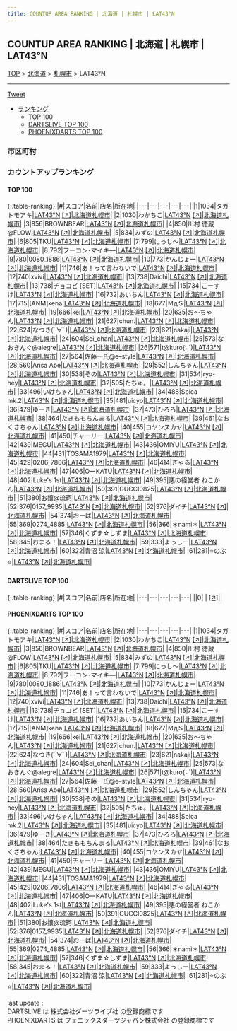 ```yaml
---
title: COUNTUP AREA RANKING | 北海道 | 札幌市 | LAT43°N
---
```

## COUNTUP AREA RANKING | 北海道 | 札幌市 | LAT43°N

[TOP](/darts/rank/) > [北海道](/darts/rank/北海道/) > [札幌市](/darts/rank/北海道/札幌市/) > LAT43°N

___

<a href="https://twitter.com/share?ref_src=twsrc%5Etfw" data-text="COUNTUP AREA RANKING | 北海道札幌市LAT43°N" class="twitter-share-button" data-hashtags="DARTSLIVE,PHOENIXDARTS,darts,ダーツ" data-show-count="false">Tweet</a>

* [ランキング](#カウントアップランキング)
    * [TOP 100](#top-100)
    * [DARTSLIVE TOP 100](#dartslive-top-100)
    * [PHOENIXDARTS TOP 100](#phoenixdarts-top-100)

### 市区町村

<ul>

</ul>

### カウントアップランキング

#### TOP 100



{:.table-ranking}
|#|スコア|名前|店名|所在地|
|---|---|---|---|---|
|1|1034|<span class="rank-name-pd">タガトモアキ</span>|<a href="/darts/rank/shops/53998.html">LAT43°N</a> <a href="https://vs.phoenixdarts.com/jp/shop/shopDetailInfo/s_53998?s_seq=53998">[↗]</a>|<a href="/darts/rank/北海道/札幌市">北海道札幌市</a>|
|2|1030|<span class="rank-name-pd">わかちこ</span>|<a href="/darts/rank/shops/53998.html">LAT43°N</a> <a href="https://vs.phoenixdarts.com/jp/shop/shopDetailInfo/s_53998?s_seq=53998">[↗]</a>|<a href="/darts/rank/北海道/札幌市">北海道札幌市</a>|
|3|856|<span class="rank-name-pd">BROWNBEAR</span>|<a href="/darts/rank/shops/53998.html">LAT43°N</a> <a href="https://vs.phoenixdarts.com/jp/shop/shopDetailInfo/s_53998?s_seq=53998">[↗]</a>|<a href="/darts/rank/北海道/札幌市">北海道札幌市</a>|
|4|850|<span class="rank-name-pd">川村 徳蔵@FLOW</span>|<a href="/darts/rank/shops/53998.html">LAT43°N</a> <a href="https://vs.phoenixdarts.com/jp/shop/shopDetailInfo/s_53998?s_seq=53998">[↗]</a>|<a href="/darts/rank/北海道/札幌市">北海道札幌市</a>|
|5|834|<span class="rank-name-pd">みずの</span>|<a href="/darts/rank/shops/53998.html">LAT43°N</a> <a href="https://vs.phoenixdarts.com/jp/shop/shopDetailInfo/s_53998?s_seq=53998">[↗]</a>|<a href="/darts/rank/北海道/札幌市">北海道札幌市</a>|
|6|805|<span class="rank-name-pd">TKU</span>|<a href="/darts/rank/shops/53998.html">LAT43°N</a> <a href="https://vs.phoenixdarts.com/jp/shop/shopDetailInfo/s_53998?s_seq=53998">[↗]</a>|<a href="/darts/rank/北海道/札幌市">北海道札幌市</a>|
|7|799|<span class="rank-name-pd">にっし〜</span>|<a href="/darts/rank/shops/53998.html">LAT43°N</a> <a href="https://vs.phoenixdarts.com/jp/shop/shopDetailInfo/s_53998?s_seq=53998">[↗]</a>|<a href="/darts/rank/北海道/札幌市">北海道札幌市</a>|
|8|792|<span class="rank-name-pd">フーコン･マイキ―</span>|<a href="/darts/rank/shops/53998.html">LAT43°N</a> <a href="https://vs.phoenixdarts.com/jp/shop/shopDetailInfo/s_53998?s_seq=53998">[↗]</a>|<a href="/darts/rank/北海道/札幌市">北海道札幌市</a>|
|9|780|<span class="rank-name-pd">0080_1886</span>|<a href="/darts/rank/shops/53998.html">LAT43°N</a> <a href="https://vs.phoenixdarts.com/jp/shop/shopDetailInfo/s_53998?s_seq=53998">[↗]</a>|<a href="/darts/rank/北海道/札幌市">北海道札幌市</a>|
|10|773|<span class="rank-name-pd">かんじょー</span>|<a href="/darts/rank/shops/53998.html">LAT43°N</a> <a href="https://vs.phoenixdarts.com/jp/shop/shopDetailInfo/s_53998?s_seq=53998">[↗]</a>|<a href="/darts/rank/北海道/札幌市">北海道札幌市</a>|
|11|746|<span class="rank-name-pd">あ！って言わないで</span>|<a href="/darts/rank/shops/53998.html">LAT43°N</a> <a href="https://vs.phoenixdarts.com/jp/shop/shopDetailInfo/s_53998?s_seq=53998">[↗]</a>|<a href="/darts/rank/北海道/札幌市">北海道札幌市</a>|
|12|740|<span class="rank-name-pd">xvivi</span>|<a href="/darts/rank/shops/53998.html">LAT43°N</a> <a href="https://vs.phoenixdarts.com/jp/shop/shopDetailInfo/s_53998?s_seq=53998">[↗]</a>|<a href="/darts/rank/北海道/札幌市">北海道札幌市</a>|
|13|738|<span class="rank-name-pd">Daichi</span>|<a href="/darts/rank/shops/53998.html">LAT43°N</a> <a href="https://vs.phoenixdarts.com/jp/shop/shopDetailInfo/s_53998?s_seq=53998">[↗]</a>|<a href="/darts/rank/北海道/札幌市">北海道札幌市</a>|
|13|738|<span class="rank-name-pd">チョコビ [SET]</span>|<a href="/darts/rank/shops/53998.html">LAT43°N</a> <a href="https://vs.phoenixdarts.com/jp/shop/shopDetailInfo/s_53998?s_seq=53998">[↗]</a>|<a href="/darts/rank/北海道/札幌市">北海道札幌市</a>|
|15|734|<span class="rank-name-pd">こーすけ</span>|<a href="/darts/rank/shops/53998.html">LAT43°N</a> <a href="https://vs.phoenixdarts.com/jp/shop/shopDetailInfo/s_53998?s_seq=53998">[↗]</a>|<a href="/darts/rank/北海道/札幌市">北海道札幌市</a>|
|16|732|<span class="rank-name-pd">あいちん</span>|<a href="/darts/rank/shops/53998.html">LAT43°N</a> <a href="https://vs.phoenixdarts.com/jp/shop/shopDetailInfo/s_53998?s_seq=53998">[↗]</a>|<a href="/darts/rank/北海道/札幌市">北海道札幌市</a>|
|17|715|<span class="rank-name-pd">[ANM]kena</span>|<a href="/darts/rank/shops/53998.html">LAT43°N</a> <a href="https://vs.phoenixdarts.com/jp/shop/shopDetailInfo/s_53998?s_seq=53998">[↗]</a>|<a href="/darts/rank/北海道/札幌市">北海道札幌市</a>|
|18|677|<span class="rank-name-pd">ＭдＳ</span>|<a href="/darts/rank/shops/53998.html">LAT43°N</a> <a href="https://vs.phoenixdarts.com/jp/shop/shopDetailInfo/s_53998?s_seq=53998">[↗]</a>|<a href="/darts/rank/北海道/札幌市">北海道札幌市</a>|
|19|666|<span class="rank-name-pd">kei</span>|<a href="/darts/rank/shops/53998.html">LAT43°N</a> <a href="https://vs.phoenixdarts.com/jp/shop/shopDetailInfo/s_53998?s_seq=53998">[↗]</a>|<a href="/darts/rank/北海道/札幌市">北海道札幌市</a>|
|20|635|<span class="rank-name-pd">お～ちゃん</span>|<a href="/darts/rank/shops/53998.html">LAT43°N</a> <a href="https://vs.phoenixdarts.com/jp/shop/shopDetailInfo/s_53998?s_seq=53998">[↗]</a>|<a href="/darts/rank/北海道/札幌市">北海道札幌市</a>|
|21|627|<span class="rank-name-pd">chun.</span>|<a href="/darts/rank/shops/53998.html">LAT43°N</a> <a href="https://vs.phoenixdarts.com/jp/shop/shopDetailInfo/s_53998?s_seq=53998">[↗]</a>|<a href="/darts/rank/北海道/札幌市">北海道札幌市</a>|
|22|624|<span class="rank-name-pd">なつき(ﾟ∀ﾟ)</span>|<a href="/darts/rank/shops/53998.html">LAT43°N</a> <a href="https://vs.phoenixdarts.com/jp/shop/shopDetailInfo/s_53998?s_seq=53998">[↗]</a>|<a href="/darts/rank/北海道/札幌市">北海道札幌市</a>|
|23|621|<span class="rank-name-pd">nakaji</span>|<a href="/darts/rank/shops/53998.html">LAT43°N</a> <a href="https://vs.phoenixdarts.com/jp/shop/shopDetailInfo/s_53998?s_seq=53998">[↗]</a>|<a href="/darts/rank/北海道/札幌市">北海道札幌市</a>|
|24|604|<span class="rank-name-pd">Sei_chan</span>|<a href="/darts/rank/shops/53998.html">LAT43°N</a> <a href="https://vs.phoenixdarts.com/jp/shop/shopDetailInfo/s_53998?s_seq=53998">[↗]</a>|<a href="/darts/rank/北海道/札幌市">北海道札幌市</a>|
|25|573|<span class="rank-name-pd">なおきんぐ@alegre</span>|<a href="/darts/rank/shops/53998.html">LAT43°N</a> <a href="https://vs.phoenixdarts.com/jp/shop/shopDetailInfo/s_53998?s_seq=53998">[↗]</a>|<a href="/darts/rank/北海道/札幌市">北海道札幌市</a>|
|26|571|<span class="rank-name-pd">t@kuro(∵`)</span>|<a href="/darts/rank/shops/53998.html">LAT43°N</a> <a href="https://vs.phoenixdarts.com/jp/shop/shopDetailInfo/s_53998?s_seq=53998">[↗]</a>|<a href="/darts/rank/北海道/札幌市">北海道札幌市</a>|
|27|564|<span class="rank-name-pd">佐藤一氏@e–style</span>|<a href="/darts/rank/shops/53998.html">LAT43°N</a> <a href="https://vs.phoenixdarts.com/jp/shop/shopDetailInfo/s_53998?s_seq=53998">[↗]</a>|<a href="/darts/rank/北海道/札幌市">北海道札幌市</a>|
|28|560|<span class="rank-name-pd">Arisa Abe</span>|<a href="/darts/rank/shops/53998.html">LAT43°N</a> <a href="https://vs.phoenixdarts.com/jp/shop/shopDetailInfo/s_53998?s_seq=53998">[↗]</a>|<a href="/darts/rank/北海道/札幌市">北海道札幌市</a>|
|29|552|<span class="rank-name-pd">しんちゃん</span>|<a href="/darts/rank/shops/53998.html">LAT43°N</a> <a href="https://vs.phoenixdarts.com/jp/shop/shopDetailInfo/s_53998?s_seq=53998">[↗]</a>|<a href="/darts/rank/北海道/札幌市">北海道札幌市</a>|
|30|538|<span class="rank-name-pd">ぞの</span>|<a href="/darts/rank/shops/53998.html">LAT43°N</a> <a href="https://vs.phoenixdarts.com/jp/shop/shopDetailInfo/s_53998?s_seq=53998">[↗]</a>|<a href="/darts/rank/北海道/札幌市">北海道札幌市</a>|
|31|534|<span class="rank-name-pd">ryo-hey</span>|<a href="/darts/rank/shops/53998.html">LAT43°N</a> <a href="https://vs.phoenixdarts.com/jp/shop/shopDetailInfo/s_53998?s_seq=53998">[↗]</a>|<a href="/darts/rank/北海道/札幌市">北海道札幌市</a>|
|32|505|<span class="rank-name-pd">たちゅ。</span>|<a href="/darts/rank/shops/53998.html">LAT43°N</a> <a href="https://vs.phoenixdarts.com/jp/shop/shopDetailInfo/s_53998?s_seq=53998">[↗]</a>|<a href="/darts/rank/北海道/札幌市">北海道札幌市</a>|
|33|496|<span class="rank-name-pd">いけちゃん</span>|<a href="/darts/rank/shops/53998.html">LAT43°N</a> <a href="https://vs.phoenixdarts.com/jp/shop/shopDetailInfo/s_53998?s_seq=53998">[↗]</a>|<a href="/darts/rank/北海道/札幌市">北海道札幌市</a>|
|34|488|<span class="rank-name-pd">Spica mk.2</span>|<a href="/darts/rank/shops/53998.html">LAT43°N</a> <a href="https://vs.phoenixdarts.com/jp/shop/shopDetailInfo/s_53998?s_seq=53998">[↗]</a>|<a href="/darts/rank/北海道/札幌市">北海道札幌市</a>|
|35|481|<span class="rank-name-pd">uicyo</span>|<a href="/darts/rank/shops/53998.html">LAT43°N</a> <a href="https://vs.phoenixdarts.com/jp/shop/shopDetailInfo/s_53998?s_seq=53998">[↗]</a>|<a href="/darts/rank/北海道/札幌市">北海道札幌市</a>|
|36|479|<span class="rank-name-pd">ゆーき</span>|<a href="/darts/rank/shops/53998.html">LAT43°N</a> <a href="https://vs.phoenixdarts.com/jp/shop/shopDetailInfo/s_53998?s_seq=53998">[↗]</a>|<a href="/darts/rank/北海道/札幌市">北海道札幌市</a>|
|37|473|<span class="rank-name-pd">ひろろ</span>|<a href="/darts/rank/shops/53998.html">LAT43°N</a> <a href="https://vs.phoenixdarts.com/jp/shop/shopDetailInfo/s_53998?s_seq=53998">[↗]</a>|<a href="/darts/rank/北海道/札幌市">北海道札幌市</a>|
|38|464|<span class="rank-name-pd">たきももちんまる</span>|<a href="/darts/rank/shops/53998.html">LAT43°N</a> <a href="https://vs.phoenixdarts.com/jp/shop/shopDetailInfo/s_53998?s_seq=53998">[↗]</a>|<a href="/darts/rank/北海道/札幌市">北海道札幌市</a>|
|39|461|<span class="rank-name-pd">なおくさちゃん</span>|<a href="/darts/rank/shops/53998.html">LAT43°N</a> <a href="https://vs.phoenixdarts.com/jp/shop/shopDetailInfo/s_53998?s_seq=53998">[↗]</a>|<a href="/darts/rank/北海道/札幌市">北海道札幌市</a>|
|40|455|<span class="rank-name-pd">コヤンスカヤ</span>|<a href="/darts/rank/shops/53998.html">LAT43°N</a> <a href="https://vs.phoenixdarts.com/jp/shop/shopDetailInfo/s_53998?s_seq=53998">[↗]</a>|<a href="/darts/rank/北海道/札幌市">北海道札幌市</a>|
|41|450|<span class="rank-name-pd">チャーリー</span>|<a href="/darts/rank/shops/53998.html">LAT43°N</a> <a href="https://vs.phoenixdarts.com/jp/shop/shopDetailInfo/s_53998?s_seq=53998">[↗]</a>|<a href="/darts/rank/北海道/札幌市">北海道札幌市</a>|
|42|439|<span class="rank-name-pd">MEGU</span>|<a href="/darts/rank/shops/53998.html">LAT43°N</a> <a href="https://vs.phoenixdarts.com/jp/shop/shopDetailInfo/s_53998?s_seq=53998">[↗]</a>|<a href="/darts/rank/北海道/札幌市">北海道札幌市</a>|
|43|436|<span class="rank-name-pd">OMIYU</span>|<a href="/darts/rank/shops/53998.html">LAT43°N</a> <a href="https://vs.phoenixdarts.com/jp/shop/shopDetailInfo/s_53998?s_seq=53998">[↗]</a>|<a href="/darts/rank/北海道/札幌市">北海道札幌市</a>|
|44|431|<span class="rank-name-pd">TOSAMA1979</span>|<a href="/darts/rank/shops/53998.html">LAT43°N</a> <a href="https://vs.phoenixdarts.com/jp/shop/shopDetailInfo/s_53998?s_seq=53998">[↗]</a>|<a href="/darts/rank/北海道/札幌市">北海道札幌市</a>|
|45|429|<span class="rank-name-pd">0206_7806</span>|<a href="/darts/rank/shops/53998.html">LAT43°N</a> <a href="https://vs.phoenixdarts.com/jp/shop/shopDetailInfo/s_53998?s_seq=53998">[↗]</a>|<a href="/darts/rank/北海道/札幌市">北海道札幌市</a>|
|46|414|<span class="rank-name-pd">ぎゃる</span>|<a href="/darts/rank/shops/53998.html">LAT43°N</a> <a href="https://vs.phoenixdarts.com/jp/shop/shopDetailInfo/s_53998?s_seq=53998">[↗]</a>|<a href="/darts/rank/北海道/札幌市">北海道札幌市</a>|
|47|406|<span class="rank-name-pd">OーKATU</span>|<a href="/darts/rank/shops/53998.html">LAT43°N</a> <a href="https://vs.phoenixdarts.com/jp/shop/shopDetailInfo/s_53998?s_seq=53998">[↗]</a>|<a href="/darts/rank/北海道/札幌市">北海道札幌市</a>|
|48|402|<span class="rank-name-pd">Luke&#x27;s 1st</span>|<a href="/darts/rank/shops/53998.html">LAT43°N</a> <a href="https://vs.phoenixdarts.com/jp/shop/shopDetailInfo/s_53998?s_seq=53998">[↗]</a>|<a href="/darts/rank/北海道/札幌市">北海道札幌市</a>|
|49|395|<span class="rank-name-pd">悪の経営者 ねこかん</span>|<a href="/darts/rank/shops/53998.html">LAT43°N</a> <a href="https://vs.phoenixdarts.com/jp/shop/shopDetailInfo/s_53998?s_seq=53998">[↗]</a>|<a href="/darts/rank/北海道/札幌市">北海道札幌市</a>|
|50|391|<span class="rank-name-pd">GUCCI0825</span>|<a href="/darts/rank/shops/53998.html">LAT43°N</a> <a href="https://vs.phoenixdarts.com/jp/shop/shopDetailInfo/s_53998?s_seq=53998">[↗]</a>|<a href="/darts/rank/北海道/札幌市">北海道札幌市</a>|
|51|380|<span class="rank-name-pd">お嬢@琉珂</span>|<a href="/darts/rank/shops/53998.html">LAT43°N</a> <a href="https://vs.phoenixdarts.com/jp/shop/shopDetailInfo/s_53998?s_seq=53998">[↗]</a>|<a href="/darts/rank/北海道/札幌市">北海道札幌市</a>|
|52|376|<span class="rank-name-pd">0157_9935</span>|<a href="/darts/rank/shops/53998.html">LAT43°N</a> <a href="https://vs.phoenixdarts.com/jp/shop/shopDetailInfo/s_53998?s_seq=53998">[↗]</a>|<a href="/darts/rank/北海道/札幌市">北海道札幌市</a>|
|52|376|<span class="rank-name-pd">ダイチ</span>|<a href="/darts/rank/shops/53998.html">LAT43°N</a> <a href="https://vs.phoenixdarts.com/jp/shop/shopDetailInfo/s_53998?s_seq=53998">[↗]</a>|<a href="/darts/rank/北海道/札幌市">北海道札幌市</a>|
|54|374|<span class="rank-name-pd">おーば</span>|<a href="/darts/rank/shops/53998.html">LAT43°N</a> <a href="https://vs.phoenixdarts.com/jp/shop/shopDetailInfo/s_53998?s_seq=53998">[↗]</a>|<a href="/darts/rank/北海道/札幌市">北海道札幌市</a>|
|55|369|<span class="rank-name-pd">0274_4885</span>|<a href="/darts/rank/shops/53998.html">LAT43°N</a> <a href="https://vs.phoenixdarts.com/jp/shop/shopDetailInfo/s_53998?s_seq=53998">[↗]</a>|<a href="/darts/rank/北海道/札幌市">北海道札幌市</a>|
|56|366|<span class="rank-name-pd">＊nami＊</span>|<a href="/darts/rank/shops/53998.html">LAT43°N</a> <a href="https://vs.phoenixdarts.com/jp/shop/shopDetailInfo/s_53998?s_seq=53998">[↗]</a>|<a href="/darts/rank/北海道/札幌市">北海道札幌市</a>|
|57|346|<span class="rank-name-pd">くずま☆しずま</span>|<a href="/darts/rank/shops/53998.html">LAT43°N</a> <a href="https://vs.phoenixdarts.com/jp/shop/shopDetailInfo/s_53998?s_seq=53998">[↗]</a>|<a href="/darts/rank/北海道/札幌市">北海道札幌市</a>|
|58|345|<span class="rank-name-pd">おまる！</span>|<a href="/darts/rank/shops/53998.html">LAT43°N</a> <a href="https://vs.phoenixdarts.com/jp/shop/shopDetailInfo/s_53998?s_seq=53998">[↗]</a>|<a href="/darts/rank/北海道/札幌市">北海道札幌市</a>|
|59|333|<span class="rank-name-pd">よっしー</span>|<a href="/darts/rank/shops/53998.html">LAT43°N</a> <a href="https://vs.phoenixdarts.com/jp/shop/shopDetailInfo/s_53998?s_seq=53998">[↗]</a>|<a href="/darts/rank/北海道/札幌市">北海道札幌市</a>|
|60|322|<span class="rank-name-pd"><span class="pro-icon-pd"></span>青沼 涼</span>|<a href="/darts/rank/shops/53998.html">LAT43°N</a> <a href="https://vs.phoenixdarts.com/jp/shop/shopDetailInfo/s_53998?s_seq=53998">[↗]</a>|<a href="/darts/rank/北海道/札幌市">北海道札幌市</a>|
|61|281|<span class="rank-name-pd">⭐️のぶ⭐️</span>|<a href="/darts/rank/shops/53998.html">LAT43°N</a> <a href="https://vs.phoenixdarts.com/jp/shop/shopDetailInfo/s_53998?s_seq=53998">[↗]</a>|<a href="/darts/rank/北海道/札幌市">北海道札幌市</a>|


#### DARTSLIVE TOP 100



{:.table-ranking}
|#|スコア|名前|店名|所在地|
|---|---|---|---|---|
||0|<span class="rank-name-dl"> </span>|<a href="/darts/rank/shops/.html"></a> <a href="">[↗]</a>|<a href="/darts/rank//"></a>|


#### PHOENIXDARTS TOP 100



{:.table-ranking}
|#|スコア|名前|店名|所在地|
|---|---|---|---|---|
|1|1034|<span class="rank-name-pd">タガトモアキ</span>|<a href="/darts/rank/shops/53998.html">LAT43°N</a> <a href="https://vs.phoenixdarts.com/jp/shop/shopDetailInfo/s_53998?s_seq=53998">[↗]</a>|<a href="/darts/rank/北海道/札幌市">北海道札幌市</a>|
|2|1030|<span class="rank-name-pd">わかちこ</span>|<a href="/darts/rank/shops/53998.html">LAT43°N</a> <a href="https://vs.phoenixdarts.com/jp/shop/shopDetailInfo/s_53998?s_seq=53998">[↗]</a>|<a href="/darts/rank/北海道/札幌市">北海道札幌市</a>|
|3|856|<span class="rank-name-pd">BROWNBEAR</span>|<a href="/darts/rank/shops/53998.html">LAT43°N</a> <a href="https://vs.phoenixdarts.com/jp/shop/shopDetailInfo/s_53998?s_seq=53998">[↗]</a>|<a href="/darts/rank/北海道/札幌市">北海道札幌市</a>|
|4|850|<span class="rank-name-pd">川村 徳蔵@FLOW</span>|<a href="/darts/rank/shops/53998.html">LAT43°N</a> <a href="https://vs.phoenixdarts.com/jp/shop/shopDetailInfo/s_53998?s_seq=53998">[↗]</a>|<a href="/darts/rank/北海道/札幌市">北海道札幌市</a>|
|5|834|<span class="rank-name-pd">みずの</span>|<a href="/darts/rank/shops/53998.html">LAT43°N</a> <a href="https://vs.phoenixdarts.com/jp/shop/shopDetailInfo/s_53998?s_seq=53998">[↗]</a>|<a href="/darts/rank/北海道/札幌市">北海道札幌市</a>|
|6|805|<span class="rank-name-pd">TKU</span>|<a href="/darts/rank/shops/53998.html">LAT43°N</a> <a href="https://vs.phoenixdarts.com/jp/shop/shopDetailInfo/s_53998?s_seq=53998">[↗]</a>|<a href="/darts/rank/北海道/札幌市">北海道札幌市</a>|
|7|799|<span class="rank-name-pd">にっし〜</span>|<a href="/darts/rank/shops/53998.html">LAT43°N</a> <a href="https://vs.phoenixdarts.com/jp/shop/shopDetailInfo/s_53998?s_seq=53998">[↗]</a>|<a href="/darts/rank/北海道/札幌市">北海道札幌市</a>|
|8|792|<span class="rank-name-pd">フーコン･マイキ―</span>|<a href="/darts/rank/shops/53998.html">LAT43°N</a> <a href="https://vs.phoenixdarts.com/jp/shop/shopDetailInfo/s_53998?s_seq=53998">[↗]</a>|<a href="/darts/rank/北海道/札幌市">北海道札幌市</a>|
|9|780|<span class="rank-name-pd">0080_1886</span>|<a href="/darts/rank/shops/53998.html">LAT43°N</a> <a href="https://vs.phoenixdarts.com/jp/shop/shopDetailInfo/s_53998?s_seq=53998">[↗]</a>|<a href="/darts/rank/北海道/札幌市">北海道札幌市</a>|
|10|773|<span class="rank-name-pd">かんじょー</span>|<a href="/darts/rank/shops/53998.html">LAT43°N</a> <a href="https://vs.phoenixdarts.com/jp/shop/shopDetailInfo/s_53998?s_seq=53998">[↗]</a>|<a href="/darts/rank/北海道/札幌市">北海道札幌市</a>|
|11|746|<span class="rank-name-pd">あ！って言わないで</span>|<a href="/darts/rank/shops/53998.html">LAT43°N</a> <a href="https://vs.phoenixdarts.com/jp/shop/shopDetailInfo/s_53998?s_seq=53998">[↗]</a>|<a href="/darts/rank/北海道/札幌市">北海道札幌市</a>|
|12|740|<span class="rank-name-pd">xvivi</span>|<a href="/darts/rank/shops/53998.html">LAT43°N</a> <a href="https://vs.phoenixdarts.com/jp/shop/shopDetailInfo/s_53998?s_seq=53998">[↗]</a>|<a href="/darts/rank/北海道/札幌市">北海道札幌市</a>|
|13|738|<span class="rank-name-pd">Daichi</span>|<a href="/darts/rank/shops/53998.html">LAT43°N</a> <a href="https://vs.phoenixdarts.com/jp/shop/shopDetailInfo/s_53998?s_seq=53998">[↗]</a>|<a href="/darts/rank/北海道/札幌市">北海道札幌市</a>|
|13|738|<span class="rank-name-pd">チョコビ [SET]</span>|<a href="/darts/rank/shops/53998.html">LAT43°N</a> <a href="https://vs.phoenixdarts.com/jp/shop/shopDetailInfo/s_53998?s_seq=53998">[↗]</a>|<a href="/darts/rank/北海道/札幌市">北海道札幌市</a>|
|15|734|<span class="rank-name-pd">こーすけ</span>|<a href="/darts/rank/shops/53998.html">LAT43°N</a> <a href="https://vs.phoenixdarts.com/jp/shop/shopDetailInfo/s_53998?s_seq=53998">[↗]</a>|<a href="/darts/rank/北海道/札幌市">北海道札幌市</a>|
|16|732|<span class="rank-name-pd">あいちん</span>|<a href="/darts/rank/shops/53998.html">LAT43°N</a> <a href="https://vs.phoenixdarts.com/jp/shop/shopDetailInfo/s_53998?s_seq=53998">[↗]</a>|<a href="/darts/rank/北海道/札幌市">北海道札幌市</a>|
|17|715|<span class="rank-name-pd">[ANM]kena</span>|<a href="/darts/rank/shops/53998.html">LAT43°N</a> <a href="https://vs.phoenixdarts.com/jp/shop/shopDetailInfo/s_53998?s_seq=53998">[↗]</a>|<a href="/darts/rank/北海道/札幌市">北海道札幌市</a>|
|18|677|<span class="rank-name-pd">ＭдＳ</span>|<a href="/darts/rank/shops/53998.html">LAT43°N</a> <a href="https://vs.phoenixdarts.com/jp/shop/shopDetailInfo/s_53998?s_seq=53998">[↗]</a>|<a href="/darts/rank/北海道/札幌市">北海道札幌市</a>|
|19|666|<span class="rank-name-pd">kei</span>|<a href="/darts/rank/shops/53998.html">LAT43°N</a> <a href="https://vs.phoenixdarts.com/jp/shop/shopDetailInfo/s_53998?s_seq=53998">[↗]</a>|<a href="/darts/rank/北海道/札幌市">北海道札幌市</a>|
|20|635|<span class="rank-name-pd">お～ちゃん</span>|<a href="/darts/rank/shops/53998.html">LAT43°N</a> <a href="https://vs.phoenixdarts.com/jp/shop/shopDetailInfo/s_53998?s_seq=53998">[↗]</a>|<a href="/darts/rank/北海道/札幌市">北海道札幌市</a>|
|21|627|<span class="rank-name-pd">chun.</span>|<a href="/darts/rank/shops/53998.html">LAT43°N</a> <a href="https://vs.phoenixdarts.com/jp/shop/shopDetailInfo/s_53998?s_seq=53998">[↗]</a>|<a href="/darts/rank/北海道/札幌市">北海道札幌市</a>|
|22|624|<span class="rank-name-pd">なつき(ﾟ∀ﾟ)</span>|<a href="/darts/rank/shops/53998.html">LAT43°N</a> <a href="https://vs.phoenixdarts.com/jp/shop/shopDetailInfo/s_53998?s_seq=53998">[↗]</a>|<a href="/darts/rank/北海道/札幌市">北海道札幌市</a>|
|23|621|<span class="rank-name-pd">nakaji</span>|<a href="/darts/rank/shops/53998.html">LAT43°N</a> <a href="https://vs.phoenixdarts.com/jp/shop/shopDetailInfo/s_53998?s_seq=53998">[↗]</a>|<a href="/darts/rank/北海道/札幌市">北海道札幌市</a>|
|24|604|<span class="rank-name-pd">Sei_chan</span>|<a href="/darts/rank/shops/53998.html">LAT43°N</a> <a href="https://vs.phoenixdarts.com/jp/shop/shopDetailInfo/s_53998?s_seq=53998">[↗]</a>|<a href="/darts/rank/北海道/札幌市">北海道札幌市</a>|
|25|573|<span class="rank-name-pd">なおきんぐ@alegre</span>|<a href="/darts/rank/shops/53998.html">LAT43°N</a> <a href="https://vs.phoenixdarts.com/jp/shop/shopDetailInfo/s_53998?s_seq=53998">[↗]</a>|<a href="/darts/rank/北海道/札幌市">北海道札幌市</a>|
|26|571|<span class="rank-name-pd">t@kuro(∵`)</span>|<a href="/darts/rank/shops/53998.html">LAT43°N</a> <a href="https://vs.phoenixdarts.com/jp/shop/shopDetailInfo/s_53998?s_seq=53998">[↗]</a>|<a href="/darts/rank/北海道/札幌市">北海道札幌市</a>|
|27|564|<span class="rank-name-pd">佐藤一氏@e–style</span>|<a href="/darts/rank/shops/53998.html">LAT43°N</a> <a href="https://vs.phoenixdarts.com/jp/shop/shopDetailInfo/s_53998?s_seq=53998">[↗]</a>|<a href="/darts/rank/北海道/札幌市">北海道札幌市</a>|
|28|560|<span class="rank-name-pd">Arisa Abe</span>|<a href="/darts/rank/shops/53998.html">LAT43°N</a> <a href="https://vs.phoenixdarts.com/jp/shop/shopDetailInfo/s_53998?s_seq=53998">[↗]</a>|<a href="/darts/rank/北海道/札幌市">北海道札幌市</a>|
|29|552|<span class="rank-name-pd">しんちゃん</span>|<a href="/darts/rank/shops/53998.html">LAT43°N</a> <a href="https://vs.phoenixdarts.com/jp/shop/shopDetailInfo/s_53998?s_seq=53998">[↗]</a>|<a href="/darts/rank/北海道/札幌市">北海道札幌市</a>|
|30|538|<span class="rank-name-pd">ぞの</span>|<a href="/darts/rank/shops/53998.html">LAT43°N</a> <a href="https://vs.phoenixdarts.com/jp/shop/shopDetailInfo/s_53998?s_seq=53998">[↗]</a>|<a href="/darts/rank/北海道/札幌市">北海道札幌市</a>|
|31|534|<span class="rank-name-pd">ryo-hey</span>|<a href="/darts/rank/shops/53998.html">LAT43°N</a> <a href="https://vs.phoenixdarts.com/jp/shop/shopDetailInfo/s_53998?s_seq=53998">[↗]</a>|<a href="/darts/rank/北海道/札幌市">北海道札幌市</a>|
|32|505|<span class="rank-name-pd">たちゅ。</span>|<a href="/darts/rank/shops/53998.html">LAT43°N</a> <a href="https://vs.phoenixdarts.com/jp/shop/shopDetailInfo/s_53998?s_seq=53998">[↗]</a>|<a href="/darts/rank/北海道/札幌市">北海道札幌市</a>|
|33|496|<span class="rank-name-pd">いけちゃん</span>|<a href="/darts/rank/shops/53998.html">LAT43°N</a> <a href="https://vs.phoenixdarts.com/jp/shop/shopDetailInfo/s_53998?s_seq=53998">[↗]</a>|<a href="/darts/rank/北海道/札幌市">北海道札幌市</a>|
|34|488|<span class="rank-name-pd">Spica mk.2</span>|<a href="/darts/rank/shops/53998.html">LAT43°N</a> <a href="https://vs.phoenixdarts.com/jp/shop/shopDetailInfo/s_53998?s_seq=53998">[↗]</a>|<a href="/darts/rank/北海道/札幌市">北海道札幌市</a>|
|35|481|<span class="rank-name-pd">uicyo</span>|<a href="/darts/rank/shops/53998.html">LAT43°N</a> <a href="https://vs.phoenixdarts.com/jp/shop/shopDetailInfo/s_53998?s_seq=53998">[↗]</a>|<a href="/darts/rank/北海道/札幌市">北海道札幌市</a>|
|36|479|<span class="rank-name-pd">ゆーき</span>|<a href="/darts/rank/shops/53998.html">LAT43°N</a> <a href="https://vs.phoenixdarts.com/jp/shop/shopDetailInfo/s_53998?s_seq=53998">[↗]</a>|<a href="/darts/rank/北海道/札幌市">北海道札幌市</a>|
|37|473|<span class="rank-name-pd">ひろろ</span>|<a href="/darts/rank/shops/53998.html">LAT43°N</a> <a href="https://vs.phoenixdarts.com/jp/shop/shopDetailInfo/s_53998?s_seq=53998">[↗]</a>|<a href="/darts/rank/北海道/札幌市">北海道札幌市</a>|
|38|464|<span class="rank-name-pd">たきももちんまる</span>|<a href="/darts/rank/shops/53998.html">LAT43°N</a> <a href="https://vs.phoenixdarts.com/jp/shop/shopDetailInfo/s_53998?s_seq=53998">[↗]</a>|<a href="/darts/rank/北海道/札幌市">北海道札幌市</a>|
|39|461|<span class="rank-name-pd">なおくさちゃん</span>|<a href="/darts/rank/shops/53998.html">LAT43°N</a> <a href="https://vs.phoenixdarts.com/jp/shop/shopDetailInfo/s_53998?s_seq=53998">[↗]</a>|<a href="/darts/rank/北海道/札幌市">北海道札幌市</a>|
|40|455|<span class="rank-name-pd">コヤンスカヤ</span>|<a href="/darts/rank/shops/53998.html">LAT43°N</a> <a href="https://vs.phoenixdarts.com/jp/shop/shopDetailInfo/s_53998?s_seq=53998">[↗]</a>|<a href="/darts/rank/北海道/札幌市">北海道札幌市</a>|
|41|450|<span class="rank-name-pd">チャーリー</span>|<a href="/darts/rank/shops/53998.html">LAT43°N</a> <a href="https://vs.phoenixdarts.com/jp/shop/shopDetailInfo/s_53998?s_seq=53998">[↗]</a>|<a href="/darts/rank/北海道/札幌市">北海道札幌市</a>|
|42|439|<span class="rank-name-pd">MEGU</span>|<a href="/darts/rank/shops/53998.html">LAT43°N</a> <a href="https://vs.phoenixdarts.com/jp/shop/shopDetailInfo/s_53998?s_seq=53998">[↗]</a>|<a href="/darts/rank/北海道/札幌市">北海道札幌市</a>|
|43|436|<span class="rank-name-pd">OMIYU</span>|<a href="/darts/rank/shops/53998.html">LAT43°N</a> <a href="https://vs.phoenixdarts.com/jp/shop/shopDetailInfo/s_53998?s_seq=53998">[↗]</a>|<a href="/darts/rank/北海道/札幌市">北海道札幌市</a>|
|44|431|<span class="rank-name-pd">TOSAMA1979</span>|<a href="/darts/rank/shops/53998.html">LAT43°N</a> <a href="https://vs.phoenixdarts.com/jp/shop/shopDetailInfo/s_53998?s_seq=53998">[↗]</a>|<a href="/darts/rank/北海道/札幌市">北海道札幌市</a>|
|45|429|<span class="rank-name-pd">0206_7806</span>|<a href="/darts/rank/shops/53998.html">LAT43°N</a> <a href="https://vs.phoenixdarts.com/jp/shop/shopDetailInfo/s_53998?s_seq=53998">[↗]</a>|<a href="/darts/rank/北海道/札幌市">北海道札幌市</a>|
|46|414|<span class="rank-name-pd">ぎゃる</span>|<a href="/darts/rank/shops/53998.html">LAT43°N</a> <a href="https://vs.phoenixdarts.com/jp/shop/shopDetailInfo/s_53998?s_seq=53998">[↗]</a>|<a href="/darts/rank/北海道/札幌市">北海道札幌市</a>|
|47|406|<span class="rank-name-pd">OーKATU</span>|<a href="/darts/rank/shops/53998.html">LAT43°N</a> <a href="https://vs.phoenixdarts.com/jp/shop/shopDetailInfo/s_53998?s_seq=53998">[↗]</a>|<a href="/darts/rank/北海道/札幌市">北海道札幌市</a>|
|48|402|<span class="rank-name-pd">Luke&#x27;s 1st</span>|<a href="/darts/rank/shops/53998.html">LAT43°N</a> <a href="https://vs.phoenixdarts.com/jp/shop/shopDetailInfo/s_53998?s_seq=53998">[↗]</a>|<a href="/darts/rank/北海道/札幌市">北海道札幌市</a>|
|49|395|<span class="rank-name-pd">悪の経営者 ねこかん</span>|<a href="/darts/rank/shops/53998.html">LAT43°N</a> <a href="https://vs.phoenixdarts.com/jp/shop/shopDetailInfo/s_53998?s_seq=53998">[↗]</a>|<a href="/darts/rank/北海道/札幌市">北海道札幌市</a>|
|50|391|<span class="rank-name-pd">GUCCI0825</span>|<a href="/darts/rank/shops/53998.html">LAT43°N</a> <a href="https://vs.phoenixdarts.com/jp/shop/shopDetailInfo/s_53998?s_seq=53998">[↗]</a>|<a href="/darts/rank/北海道/札幌市">北海道札幌市</a>|
|51|380|<span class="rank-name-pd">お嬢@琉珂</span>|<a href="/darts/rank/shops/53998.html">LAT43°N</a> <a href="https://vs.phoenixdarts.com/jp/shop/shopDetailInfo/s_53998?s_seq=53998">[↗]</a>|<a href="/darts/rank/北海道/札幌市">北海道札幌市</a>|
|52|376|<span class="rank-name-pd">0157_9935</span>|<a href="/darts/rank/shops/53998.html">LAT43°N</a> <a href="https://vs.phoenixdarts.com/jp/shop/shopDetailInfo/s_53998?s_seq=53998">[↗]</a>|<a href="/darts/rank/北海道/札幌市">北海道札幌市</a>|
|52|376|<span class="rank-name-pd">ダイチ</span>|<a href="/darts/rank/shops/53998.html">LAT43°N</a> <a href="https://vs.phoenixdarts.com/jp/shop/shopDetailInfo/s_53998?s_seq=53998">[↗]</a>|<a href="/darts/rank/北海道/札幌市">北海道札幌市</a>|
|54|374|<span class="rank-name-pd">おーば</span>|<a href="/darts/rank/shops/53998.html">LAT43°N</a> <a href="https://vs.phoenixdarts.com/jp/shop/shopDetailInfo/s_53998?s_seq=53998">[↗]</a>|<a href="/darts/rank/北海道/札幌市">北海道札幌市</a>|
|55|369|<span class="rank-name-pd">0274_4885</span>|<a href="/darts/rank/shops/53998.html">LAT43°N</a> <a href="https://vs.phoenixdarts.com/jp/shop/shopDetailInfo/s_53998?s_seq=53998">[↗]</a>|<a href="/darts/rank/北海道/札幌市">北海道札幌市</a>|
|56|366|<span class="rank-name-pd">＊nami＊</span>|<a href="/darts/rank/shops/53998.html">LAT43°N</a> <a href="https://vs.phoenixdarts.com/jp/shop/shopDetailInfo/s_53998?s_seq=53998">[↗]</a>|<a href="/darts/rank/北海道/札幌市">北海道札幌市</a>|
|57|346|<span class="rank-name-pd">くずま☆しずま</span>|<a href="/darts/rank/shops/53998.html">LAT43°N</a> <a href="https://vs.phoenixdarts.com/jp/shop/shopDetailInfo/s_53998?s_seq=53998">[↗]</a>|<a href="/darts/rank/北海道/札幌市">北海道札幌市</a>|
|58|345|<span class="rank-name-pd">おまる！</span>|<a href="/darts/rank/shops/53998.html">LAT43°N</a> <a href="https://vs.phoenixdarts.com/jp/shop/shopDetailInfo/s_53998?s_seq=53998">[↗]</a>|<a href="/darts/rank/北海道/札幌市">北海道札幌市</a>|
|59|333|<span class="rank-name-pd">よっしー</span>|<a href="/darts/rank/shops/53998.html">LAT43°N</a> <a href="https://vs.phoenixdarts.com/jp/shop/shopDetailInfo/s_53998?s_seq=53998">[↗]</a>|<a href="/darts/rank/北海道/札幌市">北海道札幌市</a>|
|60|322|<span class="rank-name-pd"><span class="pro-icon-pd"></span>青沼 涼</span>|<a href="/darts/rank/shops/53998.html">LAT43°N</a> <a href="https://vs.phoenixdarts.com/jp/shop/shopDetailInfo/s_53998?s_seq=53998">[↗]</a>|<a href="/darts/rank/北海道/札幌市">北海道札幌市</a>|
|61|281|<span class="rank-name-pd">⭐️のぶ⭐️</span>|<a href="/darts/rank/shops/53998.html">LAT43°N</a> <a href="https://vs.phoenixdarts.com/jp/shop/shopDetailInfo/s_53998?s_seq=53998">[↗]</a>|<a href="/darts/rank/北海道/札幌市">北海道札幌市</a>|


<div class="footer border-top border-gray-light mt-5 pt-3 text-right text-gray">
    last update : <span style="font-weight: italic" id="foot_last_modified"></span><br />
    DARTSLIVE は 株式会社ダーツライブ社 の登録商標です<br />
    PHOENIXDARTS は フェニックスダーツジャパン株式会社 の登録商標です<br />
</div>

<script src="https://cdnjs.cloudflare.com/ajax/libs/jquery.tablesorter/2.31.3/js/jquery.tablesorter.min.js" integrity="sha512-qzgd5cYSZcosqpzpn7zF2ZId8f/8CHmFKZ8j7mU4OUXTNRd5g+ZHBPsgKEwoqxCtdQvExE5LprwwPAgoicguNg==" crossorigin="anonymous" referrerpolicy="no-referrer"></script>
<link rel="stylesheet" href="https://cdnjs.cloudflare.com/ajax/libs/jquery.tablesorter/2.31.3/css/theme.default.min.css" integrity="sha512-wghhOJkjQX0Lh3NSWvNKeZ0ZpNn+SPVXX1Qyc9OCaogADktxrBiBdKGDoqVUOyhStvMBmJQ8ZdMHiR3wuEq8+w==" crossorigin="anonymous" referrerpolicy="no-referrer" />
<script>
$(function() {
    $(".table-ranking").tablesorter({sortList:[[0, 0]]});
    $("#foot_last_modified").text(formatDate(new Date(document.lastModified), 'yyyy-MM-dd HH:mm:ss'));
});
</script>

<script async src="https://platform.twitter.com/widgets.js" charset="utf-8"></script>